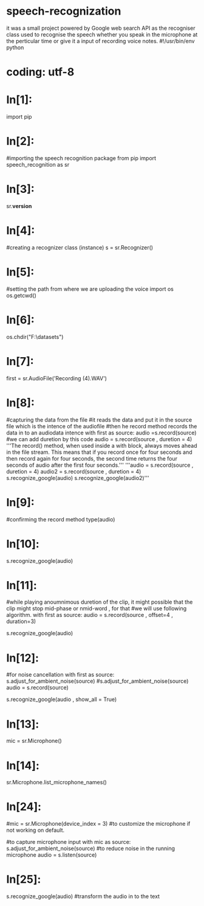 # speech-recognization
it was a small project powered by Google web search API as the recogniser class used to recognise the speech whether you speak in the microphone at the perticular time or give it a input of recording voice notes.
#!/usr/bin/env python
# coding: utf-8

# In[1]:


import pip


# In[2]:


#importing the speech recognition package from pip
import speech_recognition as sr


# In[3]:


sr.__version__


# In[4]:


#creating a recognizer class (instance)
s = sr.Recognizer()


# In[5]:


#setting the path from where we are uploading the voice
import os
os.getcwd()


# In[6]:


os.chdir("F:\datasets")


# In[7]:


first = sr.AudioFile('Recording (4).WAV')


# In[8]:


#capturing the data from the file
#it reads the data and put it in the source file which is the intence of the audiofile
#then he record method records the data in to an audiodata intence
with first as source:
    audio =s.record(source)
#we can add duretion by this code audio = s.record(source , duretion = 4)
'''The record() method, when used inside a with block, always moves ahead in the file stream. This means that
if you record once for four seconds and then record again for four seconds, the second time returns the four seconds
of audio after the first four seconds.'''
'''audio = s.record(source , duretion = 4)
   audio2 = s.record(source , duretion = 4)
   s.recognize_google(audio)
   s.recognize_google(audio2)'''


# In[9]:


#confirming the record method
type(audio)


# In[10]:


s.recognize_google(audio)


# In[11]:


#while playing anoumnimous duretion of the clip, it might possible that the clip might stop mid-phase or nmid-word , for that 
#we will use following algorithm.
with first as source:
    audio = s.record(source , offset=4 , duration=3)
    
s.recognize_google(audio)


# In[12]:


#for noise cancellation
with first as source:
    s.adjust_for_ambient_noise(source)
    #s.adjust_for_ambient_noise(source)
    audio = s.record(source)
    
s.recognize_google(audio , show_all = True)


# In[13]:


mic = sr.Microphone()


# In[14]:


sr.Microphone.list_microphone_names()


# In[24]:


#mic = sr.Microphone(device_index = 3)
#to customize the microphone if not working on default.

#to capture microphone input
with mic as source:
    s.adjust_for_ambient_noise(source) #to reduce noise in the running microphone
    audio = s.listen(source)


# In[25]:


s.recognize_google(audio) #transform the audio in to the text 
